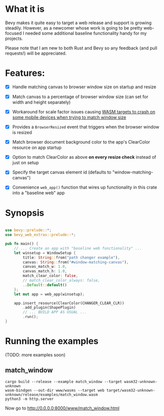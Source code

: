 # What it is

Bevy makes it quite easy to target a web release and support is growing steadily. However, as a newcomer whose work is going to be pretty web-focused I needed some additional baseline functionality handy for my projects.

Please note that I am new to both Rust and Bevy so any feedback (and pull requests!) will be appreciated. 


# Features:

* [x] Handle matching canvas to browser window size on startup and resize
* [x] Match canvas to a percentage of browser window size (can set for width and height separately)
* [x] Workaround for scale factor issues causing [WASM targets to crash on some mobile devices when trying to match window size](https://github.com/bevyengine/bevy/discussions/4021)        
* [x] Provides a `BrowserResized` event that triggers when the browser window is resized
* [x] Match browser document background color to the app's ClearColor resource on app startup
* [x] Option to match ClearColor as above **on every resize check** instead of just on setup
* [x] Specify the target canvas element id (defaults to "window-matching-canvas") 
* [x] Convenience `web_app()` function that wires up functionality in this crate into a "baseline web" app


# Synopsis

```rust

use bevy::prelude::*;
use bevy_web_extras::prelude::*;

pub fn main() {
    // ... Create an app with "baseline web functionality" ...
    let winsetup = WindowSetup {
        title: String::from("path changer example"),
        canvas: String::from("#window-matching-canvas"),
        canvas_match_w: 1.0,
        canvas_match_h: 1.0,
        match_clear_color: false,
        // match_clear_color_always: false,
        ..Default::default()
    };
    let mut app = web_app(winsetup);

    app.insert_resource(ClearColor(CHANGER_CLEAR_CLR))
        .add_plugin(ShapePlugin)
        // ... BUILD APP AS USUAL ...
        .run();
}
```


# Running the examples

(TODO: more examples soon)


## match_window

```
cargo build --release --example match_window --target wasm32-unknown-unknown
wasm-bindgen --out-dir www/wasms --target web target/wasm32-unknown-unknown/release/examples/match_window.wasm
python3 -m http.server
```

Now go to http://0.0.0.0:8000/www/match_window.html

